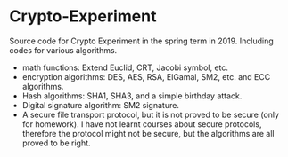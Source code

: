 # Crypto-Experiment
Source code for Crypto Experiment in the spring term in 2019.
Including codes for various algorithms.
- math functions: Extend Euclid, CRT, Jacobi symbol, etc.
- encryption algorithms: DES, AES, RSA, ElGamal, SM2, etc. and ECC algorithms.
- Hash algorithms: SHA1, SHA3, and a simple birthday attack.
- Digital signature algorithm: SM2 signature.
- A secure file transport protocol, but it is not proved to be secure (only for homework).
I have not learnt courses about secure protocols, therefore the protocol might not be secure, but the algorithms are all proved to be right.

